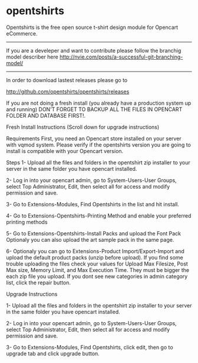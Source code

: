 opentshirts
===========

Opentshirts is the free open source t-shirt design module for Opencart eCommerce.

--------------------------------------------------------------------------------

If you are a develeper and want to contribute please follow the branchig model describer here
http://nvie.com/posts/a-successful-git-branching-model/

--------------------------------------------------------------------------------

In order to download lastest releases please go to 

http://github.com/opentshirts/opentshirts/releases

If you are not doing a fresh install (you already have a production system up and running) DON'T FORGET TO BACKUP ALL THE FILES IN OPENCART FOLDER AND DATABASE FIRST!.

Fresh Install Instructions (Scroll down for upgrade instructions)

Requirements
First, you need an Opencart store installed on your server with vqmod system.
Please verify if the opentshirts version you are going to install is compatible with your Opencart version.

Steps
1- Upload all the files and folders in the opentshirt zip installer to your server in the same folder you have opencart installed.

2- Log in into your opencart admin, go to System-Users-User Groups, select Top Administrator, Edit, then select all for access and modify permission and save.

3- Go to Extensions-Modules, Find Opentshirts in the list and hit install.

4- Go to Extensions-Opentshirts-Printing Method and enable your preferred printing methods

5- Go to Extensions-Opentshirts-Install Packs and upload the Font Pack
Optionaly you can also upload the art sample pack in the same page.

6- Optionaly you can go to Extensions-Product Import/Export-Import and upload the default product packs (unzip before upload). If you find some trouble uploading the files check your values for Upload Max Filesize, Post Max size, Memory Limit, and Max Execution Time. They must be bigger the each zip file you upload.
If you dont see new categories in admin category list, click the repair button.

Upgrade Instructions

1- Upload all the files and folders in the opentshirt zip installer to your server in the same folder you have opencart installed.

2- Log in into your opencart admin, go to System-Users-User Groups, select Top Administrator, Edit, then select all for access and modify permission and save.

3- Go to Extensions-Modules, Find Opentshirts, click edit, then go to upgrade tab and click upgrade button.
